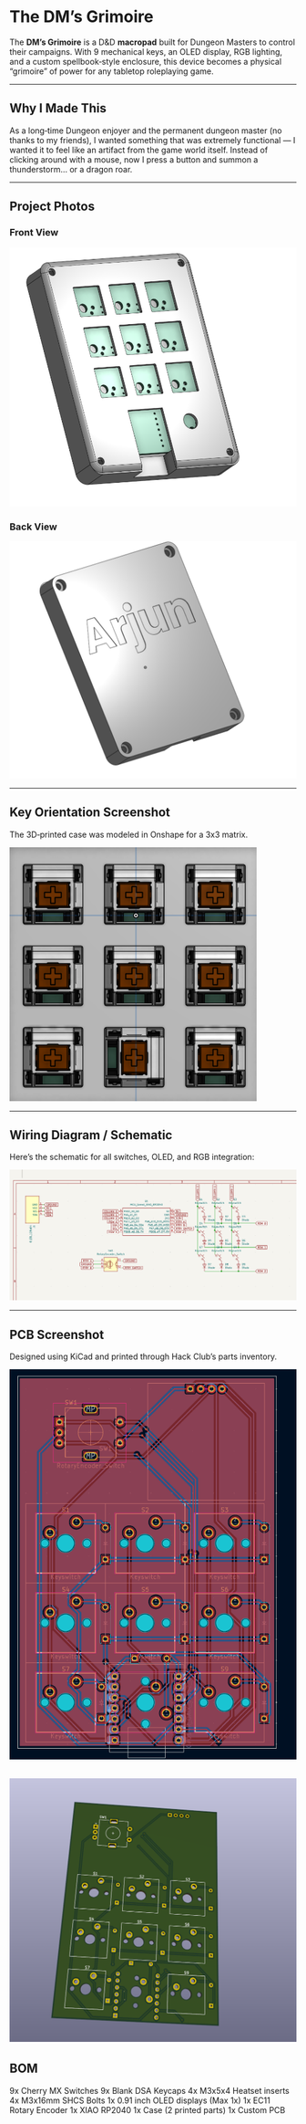 # The DM’s Grimoire

The **DM’s Grimoire** is a D&D **macropad** built for Dungeon Masters to control their campaigns. With 9 mechanical keys, an OLED display, RGB lighting, and a custom spellbook‑style enclosure, this device becomes a physical “grimoire” of power for any tabletop roleplaying game.

---

## Why I Made This

As a long‑time Dungeon enjoyer and the permanent dungeon master (no thanks to my friends), I wanted something that was extremely functional — I wanted it to feel like an artifact from the game world itself. Instead of clicking around with a mouse, now I press a button and summon a thunderstorm… or a dragon roar.

---

## Project Photos

### Front View  
![Front of macropad](assets/frontpad.png)

### Back View  
![Back of macropad](assets/backpad.png)

---

## Key Orientation Screenshot

The 3D‑printed case was modeled in Onshape for a 3x3 matrix.

![3D model render](assets/matrix.png)

---

## Wiring Diagram / Schematic

Here’s the schematic for all switches, OLED, and RGB integration:

![Schematic](assets/schematic.png)

---

## PCB Screenshot

Designed using KiCad and printed through Hack Club’s parts inventory.

![PCB design](assets/pcb_model.png)

![PCB render](assets/render.png)
---

## BOM
9x Cherry MX Switches
9x Blank DSA Keycaps
4x M3x5x4 Heatset inserts
4x M3x16mm SHCS Bolts
1x 0.91 inch OLED displays (Max 1x)
1x EC11 Rotary Encoder
1x XIAO RP2040
1x Case (2 printed parts)
1x Custom PCB
